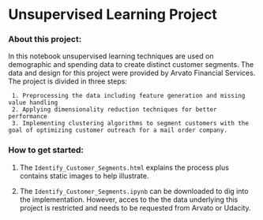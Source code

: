 # Unsupervised Learning Project

### About this project:
In this notebook unsupervised learning techniques are used on demographic and spending data to create distinct customer segments. The data and design for this project were provided by Arvato Financial Services. The project is divided in three steps:

	 1. Preprocessing the data including feature generation and missing value handling
	 2. Applying dimensionality reduction techniques for better performance
	 3. Implementing clustering algorithms to segment customers with the goal of optimizing customer outreach for a mail order company.


### How to get started:

1. The `Identify_Customer_Segments.html` explains the process plus contains static images to help illustrate.

2. The `Identify_Customer_Segments.ipynb` can be downloaded to dig into the implementation. However, acces to the the data underlying this project is restricted and needs to be requested from Arvato or Udacity.
